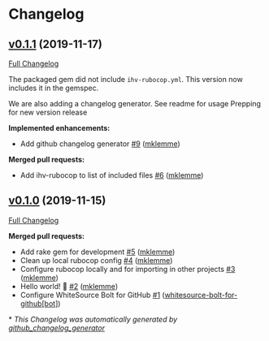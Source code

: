 # Changelog

## [v0.1.1](https://github.com/invisiblehats/invisible_standards/tree/v0.1.1) (2019-11-17)

[Full Changelog](https://github.com/invisiblehats/invisible_standards/compare/v0.1.0...v0.1.1)

The packaged gem did not include `ihv-rubocop.yml`. This version now includes it in the gemspec.

We are also adding a changelog generator. See readme for usage
Prepping for new version release

**Implemented enhancements:**

- Add github changelog generator [\#9](https://github.com/invisiblehats/invisible_standards/pull/9) ([mklemme](https://github.com/mklemme))

**Merged pull requests:**

- Add ihv-rubocop to list of included files [\#6](https://github.com/invisiblehats/invisible_standards/pull/6) ([mklemme](https://github.com/mklemme))

## [v0.1.0](https://github.com/invisiblehats/invisible_standards/tree/v0.1.0) (2019-11-15)

[Full Changelog](https://github.com/invisiblehats/invisible_standards/compare/91c2b40b44532aebfa9bda7206d742eadb108c74...v0.1.0)

**Merged pull requests:**

- Add rake gem for development [\#5](https://github.com/invisiblehats/invisible_standards/pull/5) ([mklemme](https://github.com/mklemme))
- Clean up local rubocop config [\#4](https://github.com/invisiblehats/invisible_standards/pull/4) ([mklemme](https://github.com/mklemme))
- Configure rubocop locally and for importing in other projects [\#3](https://github.com/invisiblehats/invisible_standards/pull/3) ([mklemme](https://github.com/mklemme))
- Hello world! 👋 [\#2](https://github.com/invisiblehats/invisible_standards/pull/2) ([mklemme](https://github.com/mklemme))
- Configure WhiteSource Bolt for GitHub [\#1](https://github.com/invisiblehats/invisible_standards/pull/1) ([whitesource-bolt-for-github[bot]](https://github.com/apps/whitesource-bolt-for-github))



\* *This Changelog was automatically generated by [github_changelog_generator](https://github.com/github-changelog-generator/github-changelog-generator)*
